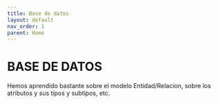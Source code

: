 ```yaml
---
title: Base de datos
layout: default
nav_order: 1
parent: Home
---
```


# BASE DE DATOS

Hemos aprendido bastante sobre el modelo Entidad/Relacion, sobre los atributos y sus tipos y subtipos, etc.
